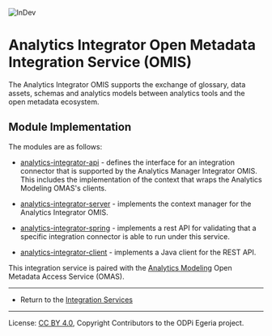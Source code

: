 <!-- SPDX-License-Identifier: CC-BY-4.0 -->
<!-- Copyright Contributors to the ODPi Egeria project 2020. -->

![InDev](../../../open-metadata-publication/website/images/egeria-content-status-in-development.png#pagewidth)

# Analytics Integrator Open Metadata Integration Service (OMIS)

The Analytics Integrator OMIS supports the exchange of glossary, data assets, schemas and analytics models between analytics tools
and the open metadata ecosystem.


## Module Implementation

The modules are as follows:

* [analytics-integrator-api](analytics-integrator-api) - defines the interface for an integration
connector that is supported by the Analytics Manager Integrator OMIS.  This includes the implementation
of the context that wraps the Analytics Modeling OMAS's clients.

* [analytics-integrator-server](analytics-integrator-server) - implements the context manager for
the Analytics Integrator OMIS.

* [analytics-integrator-spring](analytics-integrator-spring) - implements a rest API for validating that a specific
integration connector is able to run under this service.

* [analytics-integrator-client](analytics-integrator-client) - implements a Java client for the REST API.


This integration service is paired with the [Analytics Modeling](../../access-services/analytics-modeling)
Open Metadata Access Service (OMAS).

----

* Return to the [Integration Services](..)

----
License: [CC BY 4.0](https://creativecommons.org/licenses/by/4.0/),
Copyright Contributors to the ODPi Egeria project.